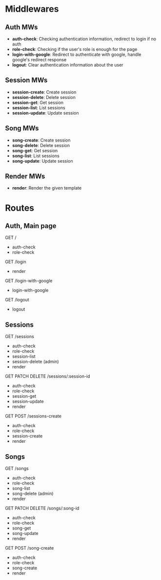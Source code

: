 # Middlewares

## Auth MWs

* **auth-check**: Checking authentication information, redirect to login if no auth
* **role-check**: Checking if the user's role is enough for the page
* **login-with-google**: Redirect to authenticate with google, handle google's redirect response
* **logout**: Clear authentication information about the user

## Session MWs

* **session-create**: Create session
* **session-delete**: Delete session
* **session-get**: Get session
* **session-list**: List sessions
* **session-update**: Update session

## Song MWs

* **song-create**: Create session
* **song-delete**: Delete session
* **song-get**: Get session
* **song-list**: List sessions
* **song-update**: Update session

## Render MWs

* **render**: Render the given template

# Routes

## Auth, Main page

GET /
* auth-check
* role-check

GET /login
* render

GET /login-with-google
* login-with-google

GET /logout
* logout

## Sessions

GET /sessions
* auth-check
* role-check
* session-list
* session-delete (admin)
* render

GET PATCH DELETE /sessions/:session-id
* auth-check
* role-check
* session-get
* session-update
* render

GET POST /sessions-create
* auth-check
* role-check
* session-create
* render

## Songs

GET /songs
* auth-check
* role-check
* song-list
* song-delete (admin)
* render

GET PATCH DELETE /songs/:song-id
* auth-check
* role-check
* song-get
* song-update
* render

GET POST /song-create
* auth-check
* role-check
* song-create
* render